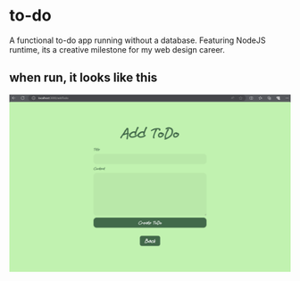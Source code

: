 # to-do
A functional to-do app running without a database. Featuring NodeJS runtime, its a creative milestone for my web design career.

## when run, it looks like this 

![image info](./captures/add.png)
